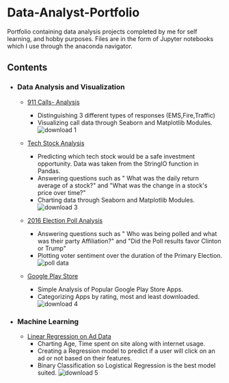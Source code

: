 # Data-Analyst-Portfolio
Portfolio containing data analysis projects completed by me for self learning, and hobby purposes. Files are in the form of Jupyter notebooks which I use through the anaconda navigator. 
## Contents
  - ### Data Analysis and Visualization
      - [911 Calls- Analysis](https://github.com/Navaldeol/Kaggle-911-Dataset/blob/master/911%20Kaggle%20Calls.ipynb)
         - Distinguishing 3 different types of responses (EMS,Fire,Traffic)
         - Visualizing call data through Seaborn and Matplotlib Modules.
           ![download 1](https://user-images.githubusercontent.com/44048793/51202206-101c1800-18b3-11e9-826f-0fddc71d2007.png)

      - [Tech Stock Analysis](https://github.com/Navaldeol/TechStockStats/blob/master/StockAnalysis.ipynb)
         - Predicting which tech stock would be a safe investment opportunity. Data was taken from the StringIO function in Pandas.
         - Answering questions such as " What was the daily return average of a stock?" and "What was the change in a stock's price over time?" 
         - Charting data through Seaborn and Matplotlib Modules.
         ![download 3](https://user-images.githubusercontent.com/44048793/51202991-d64c1100-18b4-11e9-9c47-93c12282967f.png)

      - [2016 Election Poll Analysis](https://github.com/Navaldeol/2016-Election-Poll-Data/blob/master/Generic%20Election%20Stuff.ipynb)
         - Answering questions such as " Who was being polled and what was their party Affiliation?" and "Did the Poll results favor Clinton or Trump"
         - Plotting voter sentiment over the duration of the Primary Election. 
         ![poll data](https://user-images.githubusercontent.com/44048793/51204444-88d1a300-18b8-11e9-893c-0132183289e5.png)

      - [Google Play Store](https://github.com/Navaldeol/Google-Play-Store-Data/blob/master/AndroidData.ipynb)
         - Simple Analysis of Popular Google Play Store Apps.
         - Categorizing Apps by rating, most and least downloaded. 
         ![download 4](https://user-images.githubusercontent.com/44048793/51204625-dc43f100-18b8-11e9-8d2e-bd211899cb6f.png)

  - ### Machine Learning
      - [Linear Regression on Ad Data](https://github.com/Navaldeol/Linear-Regression-on-Ad-Data/blob/master/Regression%20on%20Advertising.ipynb)
         - Charting Age, Time spent on site along with internet usage. 
         - Creating a Regression model to predict if a user will click on an ad or not based on their features. 
         - Binary Classification so Logistical Regression is the best model suited.
         ![download 5](https://user-images.githubusercontent.com/44048793/51205640-2fb73e80-18bb-11e9-929d-f35cca30c35d.png)

